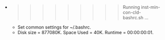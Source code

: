 * >>>>>>>>> Running inst-min-con-cld-bashrc.sh ...
  * Set common settings for ~/.bashrc.
  * Disk size = 877080K. Space Used = 40K. Runtime = 00:00:00:01.
